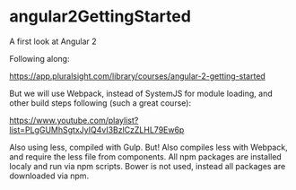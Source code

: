 # angular2GettingStarted
A first look at Angular 2

Following along:

https://app.pluralsight.com/library/courses/angular-2-getting-started

But we will use Webpack, instead of SystemJS for module loading, and other build steps following (such a great course):

https://www.youtube.com/playlist?list=PLgGUMhSgtxJyIQ4vI3BzlCzZLHL79Ew6p

Also using less, compiled with Gulp. But! Also compiles less with Webpack, and require the less file from components.
All npm packages are installed localy and run via npm scripts.
Bower is not used, instead all packages are downloaded via npm.
